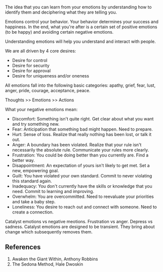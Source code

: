 The idea that you can learn from your emotions by understanding how to identify them and deciphering what they are telling you.

Emotions control your behavior. Your behavior determines your success and happiness. In the end, what you're after is a certain set of positive emotions (to be happy) and avoiding certain negative emotions.

Understanding emotions will help you understand and interact with people.

We are all driven by 4 core desires:

- Desire for control
- Desire for security
- Desire for approval
- Desire for uniqueness and/or oneness

All emotions fall into the following basic categories: apathy, grief, fear, lust, anger, pride, courage, acceptance, peace.

Thoughts >> Emotions >> Actions

What your negative emotions mean:

- Discomfort: Something isn't quite right. Get clear about what you want and try something new.
- Fear: Anticipation that something bad might happen. Need to prepare.
- Hurt: Sense of loss. Realize that really nothing has been lost, or talk it out.
- Anger: A boundary has been violated. Realize that your rule isn't necessarily the absolute rule. Communicate your rules more clearly.
- Frustration: You could be doing better than you currently are. Find a better way.
- Disappointment: An expectation of yours isn't likely to get met. Set a new, empowering goal.
- Guilt: You have violated your own standard. Commit to never violating this standard again.
- Inadequacy: You don't currently have the skills or knowledge that you need. Commit to learning and improving.
- Overwhelm: You are overcommitted. Need to reevaluate your priorities and take a baby step.
- Loneliness: You desire to reach out and connect with someone. Need to create a connection.

Catalyst emotions vs negative meotions. Frustration vs anger. Depress vs sadness. Catalyst emotions are designed to be transient. They bring about change which subsequently removes them.

## References

1. Awaken the Giant Within, Anthony Robbins
2. The Sedona Method, Hale Dwoskin